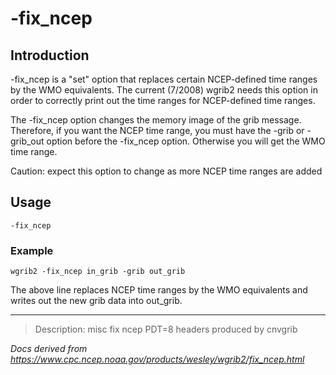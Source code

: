 # -fix_ncep

## Introduction

-fix_ncep is a "set" option that replaces
certain NCEP-defined time ranges by the WMO equivalents. The current (7/2008)
wgrib2 needs this option in order to correctly print out the
time ranges for NCEP-defined time ranges.

The -fix_ncep option changes
the memory image of the grib message. Therefore, if you
want the NCEP time range, you must have the
-grib or -grib_out option
before the -fix_ncep option. Otherwise
you will get the WMO time range.

Caution: expect this option to change as more NCEP time ranges
are added

## Usage

```
-fix_ncep
```

### Example

```
wgrib2 -fix_ncep in_grib -grib out_grib
```

The above line replaces NCEP time ranges by the WMO equivalents
and writes out the new grib data into out_grib.

---

> Description: misc fix ncep PDT=8 headers produced by cnvgrib

_Docs derived from <https://www.cpc.ncep.noaa.gov/products/wesley/wgrib2/fix_ncep.html>_
